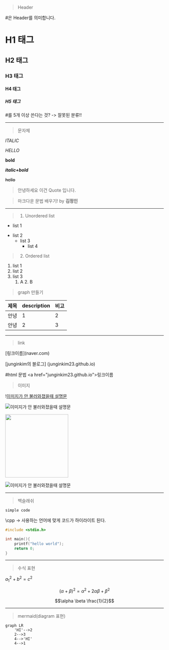 >Header

\#은 Header를 의미합니다. 
 
# H1 태그 

## H2 태그

### H3 태그

#### H4 태그 

##### H5 태그

\#를 5개 이상 쓴다는 것? -> 잘못된 분류!! 

---
>문자체

_ITALIC_

*HELLO*

**bold**

**_italic+bold_**

~~hello~~

>안녕하세요 이건 Quote 입니다. 

>마크다운 문법 배우기!  by **김정인**

---
> 1. Unordered list 

- list 1
* list 2 
    - list 3
        - list 4 
> 2. Ordered list 

1. list 1
2. list 2 
3. list 3 
    1. A
        2. B 


> graph 만들기 

|제목|description|비고| 
|-|-|-|
|안녕 |1        |2 |
|안녕 |2        |3 |

---

>link

\[링크이름](naver.com)

[junginkim의 블로그]
(junginkim23.github.io)

\#html 문법
\<a href="junginkim23.github.io">링크이름</a>

>이미지

\![이미지가 안 불러와졌을때 설명문](C:\junginkim23.github.io\assets\images\IDphoto.jpg)

![이미지가 안 불러와졌을때 설명문](C:\junginkim23.github.io\assets\images\IDphoto.jpg)

<img src="https://junginkim23.github.io/assets/images/IDphoto.jpg" width=200>

![이미지가 안 불러와졌을때 설명문](https://junginkim23.github.io/assets/images/IDphoto.jpg)

---
>백슬래쉬

`simple code`

\cpp -> 사용하는 언어에 맞게 코드가 하이라이트 된다. 
```cpp
#include <stdio.h>

int main(){
    printf("hello world");
    return 0;
}
```
---

>수식 표현

$a^2_1 + b^2 = c^2$

$$(\alpha + \beta)^2 = \alpha^2 + 2 \alpha \beta + \beta^2$$

$$\alpha \beta \frac{1}{2}$$

---
>mermaid(diagram 표현)

```mermaid
graph LR
    'HI'-->2
    2-->3
    4-->'HI'
    4-->1
```
